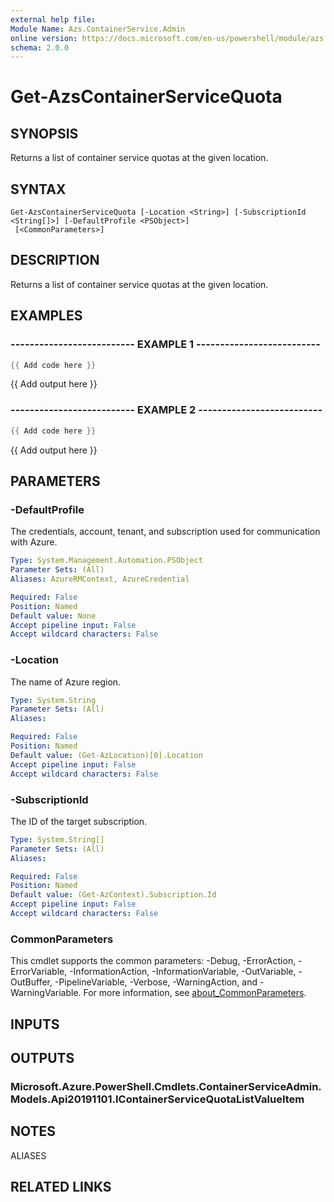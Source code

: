 ```yaml
---
external help file:
Module Name: Azs.ContainerService.Admin
online version: https://docs.microsoft.com/en-us/powershell/module/azs.containerservice.admin/get-azscontainerservicequota
schema: 2.0.0
---
```


# Get-AzsContainerServiceQuota

## SYNOPSIS
Returns a list of container service quotas at the given location.

## SYNTAX

```
Get-AzsContainerServiceQuota [-Location <String>] [-SubscriptionId <String[]>] [-DefaultProfile <PSObject>]
 [<CommonParameters>]
```

## DESCRIPTION
Returns a list of container service quotas at the given location.

## EXAMPLES

### -------------------------- EXAMPLE 1 --------------------------
```powershell
{{ Add code here }}
```

{{ Add output here }}

### -------------------------- EXAMPLE 2 --------------------------
```powershell
{{ Add code here }}
```

{{ Add output here }}

## PARAMETERS

### -DefaultProfile
The credentials, account, tenant, and subscription used for communication with Azure.

```yaml
Type: System.Management.Automation.PSObject
Parameter Sets: (All)
Aliases: AzureRMContext, AzureCredential

Required: False
Position: Named
Default value: None
Accept pipeline input: False
Accept wildcard characters: False
```

### -Location
The name of Azure region.

```yaml
Type: System.String
Parameter Sets: (All)
Aliases:

Required: False
Position: Named
Default value: (Get-AzLocation)[0].Location
Accept pipeline input: False
Accept wildcard characters: False
```

### -SubscriptionId
The ID of the target subscription.

```yaml
Type: System.String[]
Parameter Sets: (All)
Aliases:

Required: False
Position: Named
Default value: (Get-AzContext).Subscription.Id
Accept pipeline input: False
Accept wildcard characters: False
```

### CommonParameters
This cmdlet supports the common parameters: -Debug, -ErrorAction, -ErrorVariable, -InformationAction, -InformationVariable, -OutVariable, -OutBuffer, -PipelineVariable, -Verbose, -WarningAction, and -WarningVariable. For more information, see [about_CommonParameters](http://go.microsoft.com/fwlink/?LinkID=113216).

## INPUTS

## OUTPUTS

### Microsoft.Azure.PowerShell.Cmdlets.ContainerServiceAdmin.Models.Api20191101.IContainerServiceQuotaListValueItem

## NOTES

ALIASES

## RELATED LINKS

